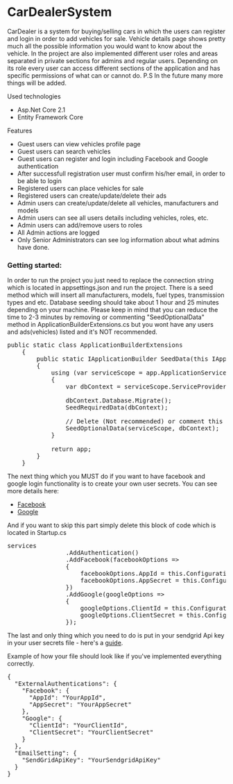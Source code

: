 # CarDealerSystem
<p>CarDealer is a system for buying/selling cars in which the users can register and login in order to add vehicles for sale. Vehicle details page shows pretty much all the possible information you would want to know about the vehicle. In the project are also implemented different user roles and areas separated in private sections for admins and regular users. Depending on its role every user can access different sections of the application and has specific permissions of what can or cannot do. P.S In the future many more things will be added.</p>
<p>Used technologies</p>
<ul>
  <li>Asp.Net Core 2.1</li>
  <li>Entity Framework Core</li>
</ul>

<p>Features</p>
<ul>
<li>Guest users can view vehicles profile page</li>
<li>Guest users can search vehicles</li>
<li>Guest users can register and login including Facebook and Google authentication</li>
<li>After successfull registration user must confirm his/her email, in order to be able to login</li>
<li>Registered users can place vehicles for sale</li>
<li>Registered users can create/update/delete their ads</li>
<li>Admin users can create/update/delete all vehicles, manufacturers and models</li>
<li>Admin users can see all users details including vehicles, roles, etc.</li>
<li>Admin users can add/remove users to roles</li>
<li>All Admin actions are logged</li>
<li>Only Senior Administrators can see log information about what admins have done.</li>
</ul>

<h3>Getting started:</h3>
<p>In order to run the project you just need to replace the connection string which is located in appsettings.json and run the project. There is a seed method which will insert all manufacturers, models, fuel types, transmission types and etc. Database seeding should take about 1 hour and 25 minutes depending on your machine. Please keep in mind that you can reduce the time to 2-3 minutes by removing or commenting "SeedOptionalData" method in ApplicationBuilderExtensions.cs but you wont have any users and ads(vehicles) listed and it's NOT recommended.</p>

<pre>public static class ApplicationBuilderExtensions
    {
        public static IApplicationBuilder SeedData(this IApplicationBuilder app)
        {
            using (var serviceScope = app.ApplicationServices.GetRequiredService<IServiceScopeFactory>().CreateScope())
            {
                var dbContext = serviceScope.ServiceProvider.GetService<CarDealerDbContext>();

                dbContext.Database.Migrate();
                SeedRequiredData(dbContext);

                // Delete (Not recommended) or comment this method if you'd like to NOT have initial database with users and vehicles.
                SeedOptionalData(serviceScope, dbContext);
            }

            return app;
        }
    }</pre>
    
<p>The next thing which you MUST do if you want to have facebook and google login functionality is to create your own user secrets. You can see more details here:
<ul>
  <li><a href="https://docs.microsoft.com/en-us/aspnet/core/security/authentication/social/facebook-logins?view=aspnetcore-2.1&tabs=aspnetcore2x" target="_blank">Facebook</a></li>
  <li><a href="https://docs.microsoft.com/en-us/aspnet/core/security/authentication/social/google-logins?view=aspnetcore-2.1&tabs=aspnetcore2x" target="_blank">Google</a></li>
</ul>
And if you want to skip this part simply delete this block of code which is located in Startup.cs
<pre>services
                .AddAuthentication()
                .AddFacebook(facebookOptions =>
                {
                    facebookOptions.AppId = this.Configuration.GetSection("ExternalAuthentications:Facebook:AppId").Value;
                    facebookOptions.AppSecret = this.Configuration.GetSection("ExternalAuthentications:Facebook:AppSecret").Value;
                })
                .AddGoogle(googleOptions =>
                {
                    googleOptions.ClientId = this.Configuration.GetSection("ExternalAuthentications:Google:ClientId").Value;
                    googleOptions.ClientSecret = this.Configuration.GetSection("ExternalAuthentications:Google:ClientSecret").Value;
                });</pre>
<p> 
  The last and only thing which you need to do is put in your sendgrid Api key in your user secrets file - here's a <a href="https://sendgrid.com/docs/ui/account-and-settings/api-keys/#creating-an-api-key">guide</a>.
  
  Example of how your file should look like if you've implemented everything correctly.
  <pre>{
  "ExternalAuthentications": {
    "Facebook": {
      "AppId": "YourAppId",
      "AppSecret": "YourAppSecret"
    },
    "Google": {
      "ClientId": "YourClientId",
      "ClientSecret": "YourClientSecret"
    }
  },
  "EmailSetting": {
    "SendGridApiKey": "YourSendgridApiKey"
  }
}</pre>

